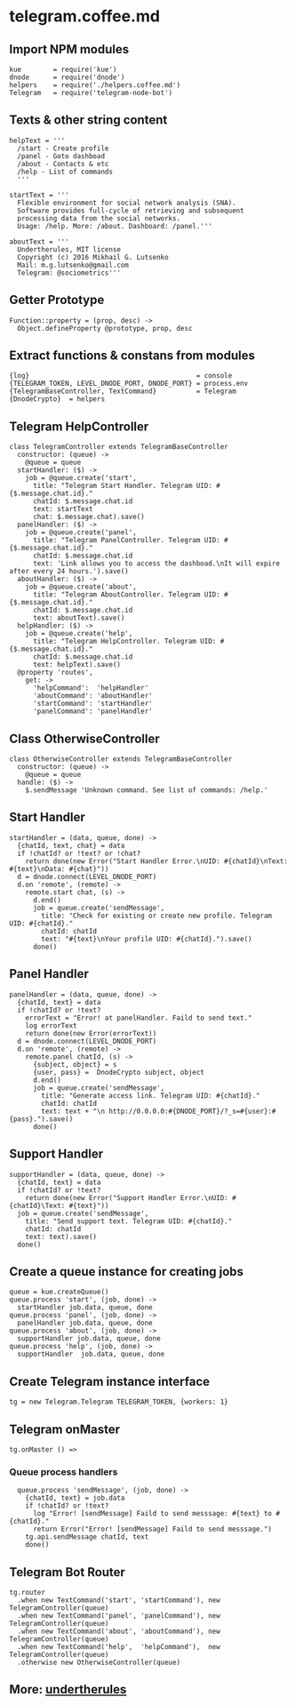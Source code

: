 # telegram.coffee.md

## Import NPM modules

    kue        = require('kue')
    dnode      = require('dnode')
    helpers    = require('./helpers.coffee.md')
    Telegram   = require('telegram-node-bot')

## Texts & other string content

    helpText = '''
      /start - Create profile
      /panel - Goto dashboad
      /about - Contacts & etc
      /help - List of commands
      '''

    startText = '''
      Flexible environment for social network analysis (SNA).
      Software provides full-cycle of retrieving and subsequent
      processing data from the social networks.
      Usage: /help. More: /about. Dashboard: /panel.'''

    aboutText = '''
      Undertherules, MIT license
      Copyright (c) 2016 Mikhail G. Lutsenko
      Mail: m.g.lutsenko@gmail.com
      Telegram: @sociometrics'''

## Getter Prototype

    Function::property = (prop, desc) ->
      Object.defineProperty @prototype, prop, desc

## Extract functions & constans from modules

    {log}                                          = console
    {TELEGRAM_TOKEN, LEVEL_DNODE_PORT, DNODE_PORT} = process.env
    {TelegramBaseController, TextCommand}          = Telegram
    {DnodeCrypto}  = helpers

## Telegram HelpController

    class TelegramController extends TelegramBaseController
      constructor: (queue) ->
        @queue = queue
      startHandler: ($) ->
        job = @queue.create('start',
          title: "Telegram Start Handler. Telegram UID: #{$.message.chat.id}."
          chatId: $.message.chat.id
          text: startText
          chat: $.message.chat).save()
      panelHandler: ($) ->
        job = @queue.create('panel',
          title: "Telegram PanelController. Telegram UID: #{$.message.chat.id}."
          chatId: $.message.chat.id
          text: 'Link allows you to access the dashboad.\nIt will expire after every 24 hours.').save()
      aboutHandler: ($) ->
        job = @queue.create('about',
          title: "Telegram AboutController. Telegram UID: #{$.message.chat.id}."
          chatId: $.message.chat.id
          text: aboutText).save()
      helpHandler: ($) ->
        job = @queue.create('help',
          title: "Telegram HelpController. Telegram UID: #{$.message.chat.id}."
          chatId: $.message.chat.id
          text: helpText).save()
      @property 'routes',
        get: ->
          'helpCommand':  'helpHandler'
          'aboutCommand': 'aboutHandler'
          'startCommand': 'startHandler'
          'panelCommand': 'panelHandler'

## Class OtherwiseController

    class OtherwiseController extends TelegramBaseController
      constructor: (queue) ->
        @queue = queue
      handle: ($) ->
        $.sendMessage 'Unknown command. See list of commands: /help.'

## Start Handler

    startHandler = (data, queue, done) ->
      {chatId, text, chat} = data
      if !chatId? or !text? or !chat?
        return done(new Error("Start Handler Error.\nUID: #{chatId}\nText: #{text}\nData: #{chat}"))
      d = dnode.connect(LEVEL_DNODE_PORT)
      d.on 'remote', (remote) ->
        remote.start chat, (s) ->
          d.end()
          job = queue.create('sendMessage',
            title: "Check for existing or create new profile. Telegram UID: #{chatId}."
            chatId: chatId
            text: "#{text}\nYour profile UID: #{chatId}.").save()
          done()

## Panel Handler

    panelHandler = (data, queue, done) ->
      {chatId, text} = data
      if !chatId? or !text?
        errorText = "Error! at panelHandler. Faild to send text."
        log errorText
        return done(new Error(errorText))
      d = dnode.connect(LEVEL_DNODE_PORT)
      d.on 'remote', (remote) ->
        remote.panel chatId, (s) ->
          {subject, object} = s
          {user, pass} =  DnodeCrypto subject, object
          d.end()
          job = queue.create('sendMessage',
            title: "Generate access link. Telegram UID: #{chatId}."
            chatId: chatId
            text: text + "\n http://0.0.0.0:#{DNODE_PORT}/?_s=#{user}:#{pass}.").save()
          done()

## Support Handler

    supportHandler = (data, queue, done) ->
      {chatId, text} = data
      if !chatId? or !text?
        return done(new Error("Support Handler Error.\nUID: #{chatId}\Text: #{text}"))
      job = queue.create('sendMessage',
        title: "Send support text. Telegram UID: #{chatId}."
        chatId: chatId
        text: text).save()
      done()

## Create a queue instance for creating jobs

    queue = kue.createQueue()
    queue.process 'start', (job, done) ->
      startHandler job.data, queue, done
    queue.process 'panel', (job, done) ->
      panelHandler job.data, queue, done
    queue.process 'about', (job, done) ->
      supportHandler job.data, queue, done
    queue.process 'help', (job, done) ->
      supportHandler  job.data, queue, done

## Create Telegram instance interface

    tg = new Telegram.Telegram TELEGRAM_TOKEN, {workers: 1}

## Telegram onMaster

    tg.onMaster () =>

### Queue process handlers

      queue.process 'sendMessage', (job, done) ->
        {chatId, text} = job.data
        if !chatId? or !text?
          log "Error! [sendMessage] Faild to send messsage: #{text} to #{chatId}."
          return Error("Error! [sendMessage] Faild to send messsage.")
        tg.api.sendMessage chatId, text
        done()

## Telegram Bot Router

    tg.router
      .when new TextCommand('start', 'startCommand'), new TelegramController(queue)
      .when new TextCommand('panel', 'panelCommand'), new TelegramController(queue)
      .when new TextCommand('about', 'aboutCommand'), new TelegramController(queue)
      .when new TextCommand('help',  'helpCommand'),  new TelegramController(queue)
      .otherwise new OtherwiseController(queue)

## More: [undertherules](https://github.com/caffellatte/undertherules)
